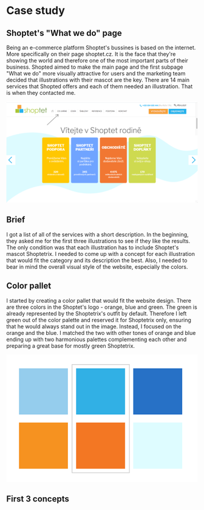 # Case study

## Shoptet's "What we do" page

Being an e-commerce platform Shoptet's bussines is based on the internet. More specifically on their page shoptet.cz. It is the face that they're showing the world and therefore one of the most important parts of their business. Shopted aimed to make the main page and the first subpage "What we do" more visually attractive for users and the marketing team decided that illustrations with their mascot are the key. There are 14 main services that Shopted offers and each of them needed an illustration. That is when they contacted me.

![color palette with oranges and blues.](img/po.png)


## Brief

I got a list of all of the services with a short description. In the beginning, they asked me for the first three illustrations to see if they like the results. The only condition was that each illustration has to include Shoptet's mascot Shoptetrix. I needed to come up with a concept for each illustration that would fit the category and its description the best. Also, I needed to bear in mind the overall visual style of the website, especially the colors.  


## Color pallet

I started by creating a color pallet that would fit the website design. There are three colors in the Shoptet's logo - orange, blue and green. The green is already represented by the Shoptetrix's outfit by default. Therefore I left green out of the color palette and reserved it for Shoptetrix only, ensuring that he would always stand out in the image. Instead, I focused on the orange and the blue. I matched the two with other tones of orange and blue ending up with two harmonious palettes complementing each other and preparing a great base for mostly green Shoptetrix.

![color palette with oranges and blues.](img/paleta.png)

## First 3 concepts





